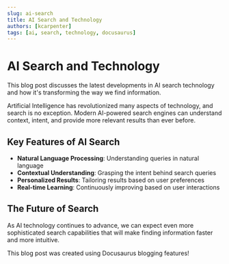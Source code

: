 ```yaml
---
slug: ai-search
title: AI Search and Technology
authors: [kcarpenter]
tags: [ai, search, technology, docusaurus]
---
```


# AI Search and Technology

This blog post discusses the latest developments in AI search technology and how it's transforming the way we find information.

<!-- truncate -->

Artificial Intelligence has revolutionized many aspects of technology, and search is no exception. Modern AI-powered search engines can understand context, intent, and provide more relevant results than ever before.

## Key Features of AI Search

- **Natural Language Processing**: Understanding queries in natural language
- **Contextual Understanding**: Grasping the intent behind search queries
- **Personalized Results**: Tailoring results based on user preferences
- **Real-time Learning**: Continuously improving based on user interactions

## The Future of Search

As AI technology continues to advance, we can expect even more sophisticated search capabilities that will make finding information faster and more intuitive.

This blog post was created using Docusaurus blogging features!
